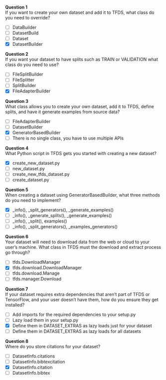 **Question 1**<br>
If you want to create your own dataset and add it to TFDS, what class do you need to override?
- [ ] DataBuilder
- [ ] DatasetBuild
- [ ] Dataset
- [x] DatasetBuilder

**Question 2**<br>
If you want your dataset to have splits such as TRAIN or VALIDATION what class do you need to use?
- [ ] FileSplitBuilder
- [ ] FileSplitter
- [ ] SplitBuilder
- [x] FileAdapterBuilder

**Question 3**<br>
What class allows you to create your own dataset, add it to TFDS, define splits, and have it generate examples from source data?
- [ ] FileAdapterBuilder
- [ ] DatasetBuilder
- [x] GeneratorBasedBuilder
- [ ] There is no single class, you have to use multiple APIs 

**Question 4**<br>
What Python script in TFDS gets you started with creating a new dataset?
- [x] create_new_dataset.py
- [ ] new_dataset.py
- [ ] create_new_tfds_dataset.py
- [ ] create_dataset.py

**Question 5**<br>
When creating a dataset using GeneratorBasedBuilder, what three methods do you need to implement?
- [x] _info(), _split_generators(), _generate_examples()
- [ ] _info(), _generate_splits(), _generate_examples()
- [ ] _info(), _split(), examples()
- [ ] _info(), _split_generators(), _examples_generators()

**Question 6**<br>
Your dataset will need to download data from the web or cloud to your user’s machine. What class in TFDS must the download and extract process go through?
- [ ] tfds.DownloadManager
- [x] tfds.download.DownloadManager
- [ ] tfds.download.Manage
- [ ] tfds.manager.Download

**Question 7**<br>
If your dataset requires extra dependencies that aren’t part of TFDS or TensorFlow, and your user doesn’t have them, how do you ensure they get installed?
- [ ] Add imports for the required dependencies to your setup.py
- [ ] Lazy load them in your setup.py
- [x] Define them in DATASET_EXTRAS as lazy loads just for your dataset
- [ ] Define them in DATASET_EXTRAS as lazy loads for all datasets

**Question 8**<br>
Where do you store citations for your dataset?
- [ ] DatasetInfo.citations
- [ ] DatasetInfo.bibtexcitation
- [x] DatasetInfo.citation
- [ ] DatasetInfo.bibtex
